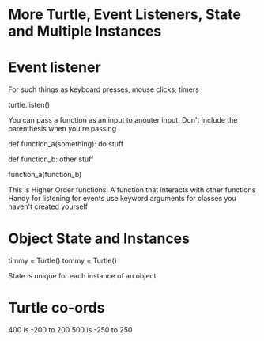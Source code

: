 # More Turtle, Event Listeners, State and Multiple Instances

# Event listener
For such things as keyboard presses, mouse clicks, timers

turtle.listen()

You can pass a function as an input to anouter input. Don't include the parenthesis when you're passing

def function_a(something):
    do stuff

def function_b:
    other stuff

function_a(function_b)

This is Higher Order functions.
    A function that interacts with other functions
    Handy for listening for events
    use keyword arguments for classes you haven't created yourself

# Object State and Instances
timmy = Turtle()
tommy = Turtle()

State is unique for each instance of an object

# Turtle co-ords
400 is -200 to 200
500 is -250 to 250